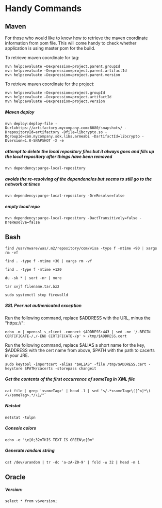 Handy Commands
==============

Maven
-----
For those who would like to know how to retrieve the maven coordinate information from pom file. This will come handy to check whether application is using master pom for the build.

To retrieve maven coordinate for <parent> tag:
```
mvn help:evaluate –Dexpression=project.parent.groupId
mvn help:evaluate –Dexpression=project.parent.artifactId
mvn help:evaluate –Dexpression=project.parent.version
```

To retrieve maven coordinate for the project:
```
mvn help:evaluate –Dexpression=project.groupId
mvn help:evaluate –Dexpression=project.artifactId
mvn help:evaluate –Dexpression=project.version
```

##### Maven deploy
```
mvn deploy:deploy-file -Durl=https://artifactory.mycompany.com:8080/snapshots/ -DrepositoryId=artifactory -Dfile=libcrypto.so -DgroupId=com.mycompany.sdk.libs.armeabi -DartifactId=libcrypto -Dversion=1.0-SNAPSHOT -X -e
```

##### attempt to delete the local repository files but it always goes and fills up the local repository after things have been removed
```
mvn dependency:purge-local-repository
```

##### avoids the re-resolving of the dependencies but seems to still go to the network at times
```
mvn dependency:purge-local-repository -DreResolve=false
```

##### empty local repo
```
mvn dependency:purge-local-repository -DactTransitively=false -DreResolve=false
```


Bash
----
`find /usr/mware/was/.m2/repository/com/visa -type f -mtime +90 | xargs rm -vf`

`find . -type f -mtime +30 | xargs rm -vf`

`find . -type f -mtime +120`

`du -sk * | sort -nr | more`

`tar xvjf filename.tar.bz2`

`sudo systemctl stop firewalld`


##### SSL Peer not authenicated exception
Run the following command, replace $ADDRESS with the URL, minus the "https://":
```
echo -n | openssl s_client -connect $ADDRESS:443 | sed -ne '/-BEGIN CERTIFICATE-/,/-END CERTIFICATE-/p' > /tmp/$ADDRESS.cert
```

Run the following command, replace $ALIAS a short name for the key, $ADDRESS with the cert name from above, $PATH with the path to cacerts in your JRE.
```
sudo keytool -importcert -alias "$ALIAS" -file /tmp/$ADDRESS.cert -keystore $PATH/cacerts -storepass changeit
```

##### Get the contents of the first occurrence of someTag in XML file
```
cat file | grep '<someTag>' | head -1 | sed "s/.*<someTag>\([^<]*\)<\/someTag>.*/\1/"`
```

##### Netstat
`netstat -tulpn`

##### Console colors
`echo -e "\e[0;32mTHIS TEXT IS GREEN\e[0m"`

##### Generate random string
```
cat /dev/urandom | tr -dc 'a-zA-Z0-9' | fold -w 32 | head -n 1
```

Oracle
------
##### Version:
```
select * from v$version;
```

